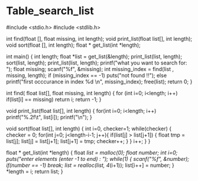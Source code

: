 # Table_search_list


#include <stdio.h>
#include <stdlib.h>

int find(float [], float missing, int length);
void print_list(float list[], int length);
void sort(float [], int length);
float * get_list(int *length);

int main() {
   int length;
   float *list = get_list(&length);
   print_list(list, length);
   sort(list, length);
   print_list(list, length);
   printf("what you want to search for: ");
   float missing;
   scanf("%f", &missing);
   int missing_index = find(list , missing, length);
   if (missing_index == -1) puts("not found !!");
   else printf("first occcurance in index %d \n", missing_index);
   free(list);
   return 0;
}


int find( float list[], float missing, int length) {
   for (int i=0; i<length; i++) 
      if(list[i] == missing) return i;
   return -1;
}

void print_list(float list[], int length) {
   for(int i=0; i<length; i++) 
      printf("%.2f\t", list[i]);
   printf("\n");
}

void sort(float list[], int length) {
   int i=0, checker=1;
   while(checker) {
      checker = 0;
      for(int j=0; j<length-i-1; j++){
         if(list[j] > list[j+1]) {
            float tmp = list[j];
            list[j] = list[j+1];
            list[j+1] = tmp;
            checker++;
         }
      }
      i++;
   }
}

float * get_list(int *length) {
   float *list = malloc(0);
   float number;
   int i=0;
   puts("enter elements (enter -1 to end) :  ");
   while(1) {
      scanf("%f", &number);
      if(number == -1)
         break;
      list = realloc(list, 4*(i+1));
      list[i++] = number;
   }
   *length = i;
   return list;
}
